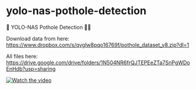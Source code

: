 # yolo-nas-pothole-detection
🚧 YOLO-NAS Pothole Detection 👷🏼


Download data from here: https://www.dropbox.com/s/qvglw8pqo16769f/pothole_dataset_v8.zip?dl=1

All files here: https://drive.google.com/drive/folders/1N504NR6frQJTEPEeZTa7SnPgWDoEnHdb?usp=sharing

[![Watch the video](https://github.com/noorkhokhar99/yolo-nas-pothole-detection/blob/main/Screenshot%202023-05-11%20at%203.37.56%20PM.png)](https://www.youtube.com/watch?v=st9o5XqqNno)

